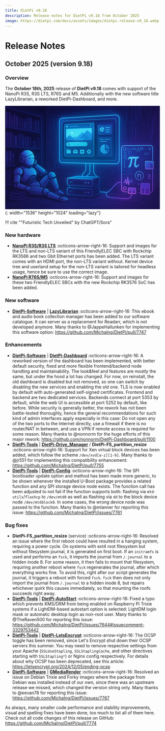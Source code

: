 ```yaml
---
title: DietPi v9.18
description: Release notes for DietPi v9.18 from October 2025
image: https://dietpi.com/docs/assets/images/dietpi-release-v9_18.webp
---
```


# Release Notes

## October 2025 (version 9.18)

### Overview

The **October 18th, 2025** release of **DietPi v9.18** comes with support of the NanoPi R3S, R3S LTS, R76S and M5. Additionally with the new software title LazyLibrarian, a reworked DietPi-Dashboard, and more.

![The image shows a futuristic room in comic art style with a violet to cyan colour scheme. There is a library bookshelf at the left wall with a sleeping robot sitting and leaning against it. The centre of the image shows a holographic screen showing some dashboard, attached to two computer systems below it. At the right side there is a single-board computer, attached to the other computers, with a Pi (number) sign and a small "n" in a cycle on it.](../assets/images/dietpi-release-v9_18.webp "Futuristic Tech Unveiled"){: width="1536" height="1024" loading="lazy"}

!!! cite "\"Futuristic Tech Unveiled\" by ChatGPT/Sora"

### New hardware

- [**NanoPi R3S/R3S LTS**](../hardware.md#nanopi-series-friendlyelec) :octicons-arrow-right-16: Support and images for the LTS and non-LTS variant of this FriendlyELEC SBC with Rockchip RK3566 and two Gbit Ethernet ports has been added. The LTS variant comes with an HDMI port, the non-LTS variant without. Kernel device tree and userland setup for the non-LTS variant is tailored for headless usage, hence be sure to use the correct image.
- [**NanoPi R76S/M5**](../hardware.md#nanopi-series-friendlyelec) :octicons-arrow-right-16: Support and images for these two FriendlyELEC SBCs with the new Rockchip RK3576 SoC has been added.

### New software

- [**DietPi-Software**](../dietpi_tools/software_installation.md#dietpi-software) | [**LazyLibrarian**](../software/bittorrent.md#lazylibrarian) :octicons-arrow-right-16: This ebook and audio book collection manager has been added to our software catalogue. It can server as a replacement for Readarr, which is not developed anymore. Many thanks to @JappeHallunken for implementing this software option: <https://github.com/MichaIng/DietPi/pull/7747>

### Enhancements

- [**DietPi-Software**](../dietpi_tools/software_installation.md#dietpi-software) | [**DietPi-Dashboard**](../software/system_stats.md#dietpi-dashboard) :octicons-arrow-right-16: A reworked version of the dashboard has been implemented, with better default security, fixed and more flexible frontend/backend node handling and maintainability. The look&feel and features are mostly the same, but under the hood a lot has changed. For now, on reinstall, the old dashboard is disabled but not removed, so one can switch by disabling the new services and enabling the old one. TLS is now enabled by default with auto-generated self-signed certificates. Frontend and backend are two dedicated services. Backends connect at port 5353 by default, while the web UI is accessible at port 5252 by default, like before. While security is generally better, the rework has not been battle-tested thoroughly, hence the general recommendations for such kind of admin interfaces apply especially in this case: Do not open any of the two ports to the Internet directly, use a firewall if there is no router/NAT in between, and use a VPN if remote access is required for some reason. Many thanks to @nonnorm for the huge efforts of this major rework: <https://github.com/nonnorm/DietPi-Dashboard/pull/1100>
- [**DietPi-Tools**](../dietpi_tools.md) | [**DietPi-Drive_Manager**](../dietpi_tools/system_configuration.md#dietpi-drive-manager) / **DietPi-FS_partition_resize** :octicons-arrow-right-16: Support for Xen virtual block devices has been added, which follow the scheme `/dev/xvd[a-z][1-9]`. Many thanks to @jr551 for implementing this compatibility enhancement: <https://github.com/MichaIng/DietPi/pull/7755>
- [**DietPi-Tools**](../dietpi_tools.md) | [**DietPi-Config**](../dietpi_tools/system_configuration.md#dietpi-config) :octicons-arrow-right-16: The SPI bootloader update option and method has been made more generic, to be shown whenever the installed U-Boot package provides a related function and any SPI storage device node exists. The function call has been adjusted to not fail if the function supports both: flashing via `mtd-utils`/`flashcp` to `/dev/mtd0` as well as flashing via `dd` to the block device node `/dev/mtdblock0`. In some cases, the wrong device node was passed to the function. Many thanks to @mlanner for reporting this issue: <https://github.com/MichaIng/DietPi/issues/7761>

### Bug fixes

- **DietPi-FS_partition_resize** (service) :octicons-arrow-right-16: Resolved an issue where the first reboot could have resulted in a hanging system, requiring a power cycle. On systems with ext4 root filesystem but without filesystem journal, it is generated on first boot. If an `initramfs` is used and performs an `fsck`, it imports the journal from `/.journal` to a hidden inode 8. For some reason, it then fails to mount that filesystem, requiring another reboot where `fsck` regenerates the journal, after which everything works fine. To avoid this, right after our script generates the journal, it triggers a reboot with forced `fsck`. `fsck` then does not only import the journal from `/.journal` to a hidden inode 8, but repairs whichever quirk this causes immediately, so that mounting the roofs succeeds right away.
- [**DietPi-Tools**](../dietpi_tools/system_configuration.md) | [**DietPi-AutoStart**](../dietpi_tools/system_configuration.md#dietpi-autostart) :octicons-arrow-right-16: Fixed a typo which prevents KMS/DRM from being enabled on Raspberry Pi Trixie systems if a LightDM-based autostart option is selected: LightDM login mask or automatic desktop login as non-root user. Many thanks to @TheRaven500 for reporting this issue: <https://github.com/MichaIng/DietPi/issues/7644#issuecomment-3329753442>
- [**DietPi-Tools**](../dietpi_tools/software_installation.md) | [**DietPi-LetsEncrypt**](../dietpi_tools/software_installation.md#dietpi-letsencrypt) :octicons-arrow-right-16: The OCSP toggle has been removed, since Let's Encrypt shut down their OCSP servers this summer. You may need to remove respective settings from your Apache (`SSLUseStapling`, `SSLStaplingCache`, and other directives starting with `SSLStapling*`) or Nginx config respectively. For details about why OCSP has been deprecated, see this article: <https://letsencrypt.org/2024/12/05/ending-ocsp>
- [**DietPi-Software**](../dietpi_tools/software_installation.md#dietpi-software) | [**GMediaRender**](../software/media.md#gmediarender) :octicons-arrow-right-16: Resolved an issue on Debian Trixie and Forky images where the package from Debian was installed instead of our own, since there was an upstream release we missed, which changed the version string only. Many thanks to @eevan78 for reporting this issue: <https://github.com/MichaIng/DietPi/issues/7767>

As always, many smaller code performance and stability improvements, visual and spelling fixes have been done, too much to list all of them here. Check out all code changes of this release on GitHub: <https://github.com/MichaIng/DietPi/pull/7774>
